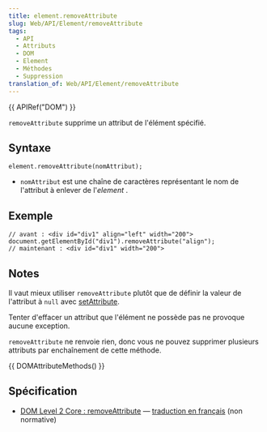 ```yaml
---
title: element.removeAttribute
slug: Web/API/Element/removeAttribute
tags:
  - API
  - Attributs
  - DOM
  - Element
  - Méthodes
  - Suppression
translation_of: Web/API/Element/removeAttribute
---
```

{{ APIRef("DOM") }}

`removeAttribute` supprime un attribut de l'élément spécifié.

## Syntaxe

    element.removeAttribute(nomAttribut);

- `nomAttribut` est une chaîne de caractères représentant le nom de l'attribut à enlever de l'_element_ .

## Exemple

    // avant : <div id="div1" align="left" width="200">
    document.getElementById("div1").removeAttribute("align");
    // maintenant : <div id="div1" width="200">

## Notes

Il vaut mieux utiliser `removeAttribute` plutôt que de définir la valeur de l'attribut à `null` avec [setAttribute](fr/DOM/element.setAttribute).

Tenter d'effacer un attribut que l'élément ne possède pas ne provoque aucune exception.

`removeAttribute` ne renvoie rien, donc vous ne pouvez supprimer plusieurs attributs par enchaînement de cette méthode.

{{ DOMAttributeMethods() }}

## Spécification

- [DOM Level 2 Core : removeAttribute](http://www.w3.org/TR/DOM-Level-2-Core/core.html#ID-6D6AC0F9) — [traduction en français](http://www.yoyodesign.org/doc/w3c/dom2-core/core.html#ID-6D6AC0F9) (non normative)
